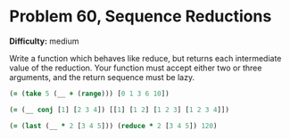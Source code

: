 # Problem 60, Sequence Reductions

**Difficulty:** medium

Write a function which behaves like reduce, but returns each intermediate value of the reduction. Your function must accept either two or three arguments, and the return sequence must be lazy.

```clj
(= (take 5 (__ + (range))) [0 1 3 6 10])
```

```clj
(= (__ conj [1] [2 3 4]) [[1] [1 2] [1 2 3] [1 2 3 4]])
```

```clj
(= (last (__ * 2 [3 4 5])) (reduce * 2 [3 4 5]) 120)
```
